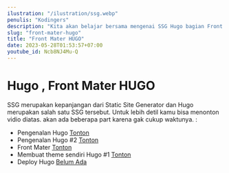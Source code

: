 ```yaml
---
ilustration: "/ilustration/ssg.webp"
penulis: "Kodingers"
description: "Kita akan belajar bersama mengenai SSG Hugo bagian Front Mater"
slug: "front-mater-hugo"
title: "Front Mater HUGO"
date: 2023-05-28T01:53:57+07:00
youtube_id: Ncb8NJ4Mu-Q
---
```


# **Hugo** , Front Mater HUGO

SSG merupakan kepanjangan dari Static Site Generator dan Hugo merupakan salah satu SSG tersebut. Untuk lebih detil kamu bisa menonton vidio diatas. akan ada beberapa part karena gak cukup waktunya. :

- Pengenalan Hugo [Tonton](https://jongnesia.com/koding/pengenalan-hugo)
- Pengenalan Hugo #2 [Tonton](https://jongnesia.com/koding/pengenalan-hugo-2)
- Front Mater [Tonton](https://jongnesia.com/koding/front-mater-hugo)
- Membuat theme sendiri Hugo #1 [Tonton](https://jongnesia.com/koding/membuat-tema-hugo-sesi1)
- Deploy Hugo [Belum Ada]()
